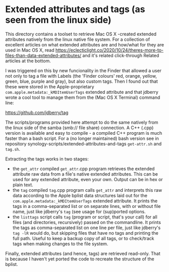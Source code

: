 # Extended attributes and tags (as seen from the linux side)

This directory contains a toolset to retrieve Mac OS X -created extended attributes natively from the linux native file system. For a collection
of excellent articles on what extended attributes are and how/what for they are used in Mac OS X, read
https://eclecticlight.co/2020/10/24/theres-more-to-files-than-data-extended-attributes/ and it's related click-through Related articles at the bottom.

I was triggered on this by new funcionality in the Finder that allowed a user not only to tag a file with Labels (the 'Finder colours' red, orange, yellow, green, blue, purple and gray), but also custom tags. Then I found out that these were stored in the Apple-proprietary `com.apple.metadata:_kMDItemUserTags` extended attribute and that jdberry wrote a cool tool to manage them from the (Mac OS X Terminal) command line:

https://github.com/jdberry/tag

The scripts/programs provided here attempt to do the same natively from the linux side of the samba (smb:// file share) connection. A C++ (.cpp) version is available and easy to compile - a compiled C++ program is much faster than a bash script. For a (no longer maintained) bash version see in repository synology-scripts/extended-attributes-and-tags `get-attr.sh` and `tag.sh`.

Extracting the tags works in two stages:
- the `get_attr` compiled `get_attr`.cpp program retrieves the extended attribute raw data from a file's native extended attributes. This can be used for any extended attribute, even your own. Output can be in hex or plain text.
- the `tag` compiled `tag`.cpp program calls `get_attr` and interprets this raw data according to the Apple bplist data structures laid out for the `com.apple.metadata:_kMDItemUserTags` extended attribute. It prints the tags in a comma-separated list or on separate lines, with or without file name, just like jdberry's `tag` (see usage for (sup)ported options.
- the `listtags` script calls `tag` (program or script, that's your call) for all files (and directories, recursively) passed on the commandline. It prints the tags as comma-separated list on one line per file, just like jdberry's `tag -lR` would do, but skipping files that have no tags and printing the full path. Useful to keep a backup copy of all tags, or to check/track tags when making changes to the file system.

Finally, extended attributes (and hence, tags) are retrieved read-only. That is because I haven't yet ported the code to recreate the structure of the bplist.
